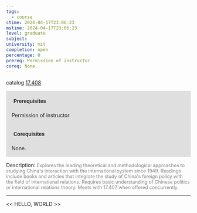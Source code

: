 ```yaml
---
tags:
  - course
ctime: 2024-04-17T23:06:23
mstime: 2024-04-17T23:06:23
level: graduate
subject: 
university: mit
completion: open
percentage: 0
prereq: Permission of instructor
coreq: None.
---
```


catalog [17.408](http://student.mit.edu/catalog/m17b.html#17.408)

<span style="display: block; padding: 15px; background-color: rgb(100, 100, 100, 0.2);"><font id="m_prereq1580_0" style="display: block; font-family: Arial, sans-serif; font-weight: bold; padding: 5px">Prerequisites</font><br><span id="prereq1580_0">Permission of instructor</span></span>
<span style="display: block; padding: 15px; background-color: rgb(100, 100, 100, 0.2);"><font id="m_coreq1580_0" style="display: block; font-family: Arial, sans-serif; font-weight: bold; padding: 5px">Corequisites</font><br><span id="coreq1580_0">None.</span></span>

<font style="">Description:</font>
<font style="color: grey; font-size: 0.8rem;">Explores the leading theoretical and methodological approaches to studying China's interaction with the international system since 1949. Readings include books and articles that integrate the study of China's foreign policy with the field of international relations. Requires basic understanding of Chinese politics or international relations theory. Meets with 17.407 when offered concurrently.</font>



---

<< HELLO, WORLD >>
